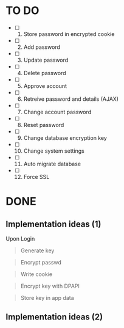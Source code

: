 # TO DO

- [ ] 1. Store password in encrypted cookie
- [ ] 2. Add password
- [ ] 3. Update password
- [ ] 4. Delete password
- [ ] 5. Approve account
- [ ] 6. Retreive password and details (AJAX)
- [ ] 7. Change account password
- [ ] 8. Reset password
- [ ] 9. Change database encryption key
- [ ] 10. Change system settings
- [ ] 11. Auto migrate database
- [ ] 12. Force SSL

# DONE


## Implementation ideas (1)

Upon Login
> Generate key

> Encrypt passwd

> Write cookie

> Encrypt key with DPAPI

> Store key in app data


## Implementation ideas (2)
